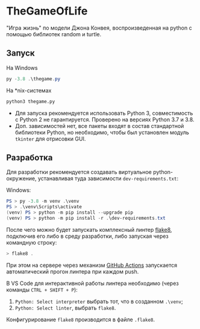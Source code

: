 # TheGameOfLife

"Игра жизнь" по модели Джона Конвея, воспроизведенная на python с помощью библиотек random и turtle.

## Запуск

На Windows

```powershell
py -3.8 .\thegame.py
```

На *nix-системах

```bash
python3 thegame.py 
```

* Для запуска рекомендуется использовать Python 3, совместимость с Python 2 не гарантируется. Проверено на версиях Python 3.7 и 3.8.
* Доп. зависимостей нет, все пакеты входят в состав стандартной библиотеки Python, но необходимо, чтобы был установлен модуль `tkinter` для отрисовки GUI.

## Разработка

Для разработки рекомендуется создавать виртуальное python-окружение, устанавливая туда зависимости `dev-requirements.txt`:

Windows:

```powershell
PS > py -3.8 -m venv .\venv
PS > .\venv\Scripts\activate
(venv) PS > python -m pip install --upgrade pip
(venv) PS > python -m pip install -r .\dev-requirements.txt
```

После чего можно будет запускать комплексный линтер [flake8](https://pypi.org/project/flake8/), подключив его либо в среду разработки, либо запуская через командную строку:

```powershell
> flake8 .
```

При этом на сервере через механизм [GitHub Actions](https://github.com/features/actions) запускается автоматический прогон линтера при каждом push.

В VS Code для интерактивной работы линтера необходимо (через команды `CTRL + SHIFT + P`):

1. `Python: Select interpreter` выбрать тот, что в созданном `.\venv`;
2. `Python: Select linter`, выбрать `flake8`.

Конфигурирование `flake8` производится в файле `.flake8`.

